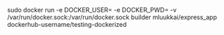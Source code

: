 sudo docker run -e DOCKER_USER= -e DOCKER_PWD= -v /var/run/docker.sock:/var/run/docker.sock builder mluukkai/express_app dockerhub-username/testing-dockerized